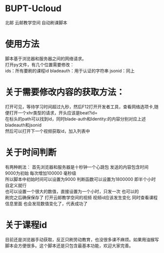 # BUPT-Ucloud
北邮 云邮教学空间 自动刷课脚本

# 使用方法
脚本基于浏览器和服务器之间的网络请求。  
打开py文件，有几个位置需要修改：  
ids：所有要刷的课程id
bladeauth：用于认证的字符串
jsonid：同上

# 关于需要修改内容的获取方法：  
打开可见，等待学习时间超过九秒，然后F12打开开发者工具，查看网络选项卡,随便打开一个xhr类型的请求，开头应该是beat?id=  
在标头的path可以找到id，同时blade-auth和Identity:的内容分别对应上述bladeauth和jsonid  
然后可以打开下一个视频获取id，加入列表中  

# 关于时间判断
有两种刷法： 首先浏览器和服务器是十秒钟一个心跳包 发送的内容包含时间 9000为初始 每次增加100000 毫秒级  
所以脚本中初始时间可以设置为9000 判断函数可以设置为1800000 即半个小时 自定义就行  
也可以设置一个很大的数值，直接设置为一个小时，只发一次 也可以的  
刷完之后确保保存了 打开云邮教学空间的视频 视频id应该发生变化 同时查看课程信息里面 也会发现数值变化了，代表成功了

# 关于课程id
目前还是浏览器手动获取，反正只刷劳动教育，也没很多课不麻烦。如果用油猴写脚本会方便很多。这个脚本还是只包含最基本功能，欢迎大家完善。
